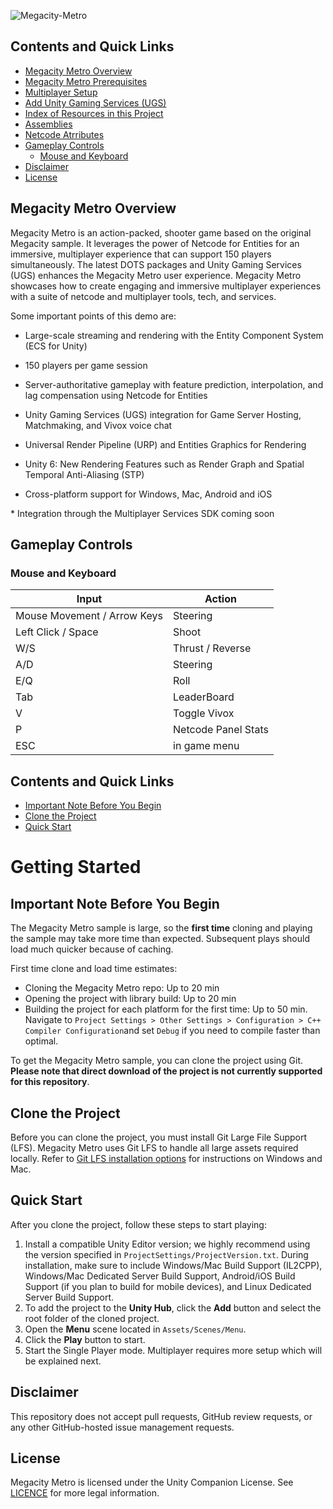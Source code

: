 ![Megacity-Metro](Documentation/Images/header.jpg)

## Contents and Quick Links
- [Megacity Metro Overview](#megacity-metro-overview)
- [Megacity Metro Prerequisites](Documentation/prerequisites.md)
- [Multiplayer Setup](Documentation/multiplayer-setup.md)
- [Add Unity Gaming Services (UGS)](Documentation/ugs.md)
- [Index of Resources in this Project](Documentation/script-index.md)
- [Assemblies](Documentation/assemblies.md)
- [Netcode Atrributes](Documentation/attributes.md)
- [Gameplay Controls](#gameplay-controls)
  - [Mouse and Keyboard](#mouse-and-keyboard)
- [Disclaimer](#disclaimer)
- [License](#license)


## Megacity Metro Overview


Megacity Metro is an action-packed, shooter game based on the original Megacity sample. It leverages the power of Netcode for Entities for an immersive, multiplayer experience that can support 150 players simultaneously. The latest DOTS packages and Unity Gaming Services (UGS) enhances the Megacity Metro user experience. Megacity Metro showcases how to create engaging and immersive multiplayer experiences with a suite of netcode and multiplayer tools, tech, and services. 

Some important points of this demo are:
- Large-scale streaming and rendering with the Entity Component System (ECS for Unity)
- 150 players per game session
- Server-authoritative gameplay with feature prediction, interpolation, and lag compensation using Netcode for Entities

- Unity Gaming Services (UGS) integration for Game Server Hosting, Matchmaking, and Vivox voice chat
- Universal Render Pipeline (URP) and Entities Graphics for Rendering 
- Unity 6: New Rendering Features such as Render Graph and Spatial Temporal Anti-Aliasing (STP)
- Cross-platform support for Windows, Mac, Android and iOS 


\* Integration through the Multiplayer Services SDK coming soon

## Gameplay Controls

### Mouse and Keyboard

| Input        | Action       |
|--------------|--------------|
| Mouse Movement / Arrow Keys | Steering |
| Left Click / Space | Shoot |
| W/S | Thrust / Reverse |
| A/D | Steering |
| E/Q | Roll |
| Tab | LeaderBoard |
| V | Toggle Vivox |
| P | Netcode Panel Stats |
| ESC| in game menu |

## Contents and Quick Links

- [Important Note Before You Begin](#important-note-before-you-begin)
- [Clone the Project](#clone-the-project)
- [Quick Start](#quick-start) 

# Getting Started

## Important Note Before You Begin

The Megacity Metro sample is large, so the **first time** cloning and playing the sample may take more time than expected. Subsequent plays should load much quicker because of caching.

First time clone and load time estimates:
- Cloning the Megacity Metro repo: Up to 20 min
- Opening the project with library build: Up to 20 min
- Building the project for each platform for the first time: Up to 50 min. 
Navigate to `Project Settings > Other Settings > Configuration > C++ Compiler Configuration`and set `Debug` if you need to compile faster than optimal.

To get the Megacity Metro sample, you can clone the project using Git. 
**Please note that direct download of the project is not currently supported for this repository**.

## Clone the Project

Before you can clone the project, you must install Git Large File Support (LFS). Megacity Metro uses Git LFS to handle all large assets required locally. 
Refer to [Git LFS installation options](https://github.com/git-lfs/git-lfs/wiki/Installation) for instructions on Windows and Mac. 

## Quick Start

After you clone the project, follow these steps to start playing:
1. Install a compatible Unity Editor version; we highly recommend using the version specified in `ProjectSettings/ProjectVersion.txt`. During installation, make sure to include Windows/Mac Build Support (IL2CPP), Windows/Mac Dedicated Server Build Support, Android/iOS Build Support (if you plan to build for mobile devices), and Linux Dedicated Server Build Support.
2. To add the project to the **Unity Hub**, click the **Add** button and select the root folder of the cloned project.
3. Open the **Menu** scene located in `Assets/Scenes/Menu`. 
4. Click the **Play** button to start.
5. Start the Single Player mode. Multiplayer requires more setup which will be explained next.  

## Disclaimer

This repository does not accept pull requests, GitHub review requests, or any other GitHub-hosted issue management requests.

## License

Megacity Metro is licensed under the Unity Companion License. See [LICENCE](LICENCE.md) for more legal information.
